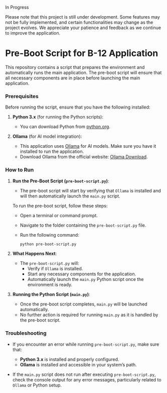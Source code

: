 

In Progress

Please note that this project is still under development. Some features may not be fully implemented, and certain functionalities may change as the project evolves. We appreciate your patience and feedback as we continue to improve the application.




# Pre-Boot Script for B-12 Application

This repository contains a script that prepares the environment and automatically runs the main application. The pre-boot script will ensure that all necessary components are in place before launching the main application.

### Prerequisites

Before running the script, ensure that you have the following installed:

1. **Python 3.x** (for running the Python scripts):
   - You can download Python from [python.org](https://www.python.org/downloads/).

2. **Ollama** (for AI model integration):
   - This application uses [Ollama](https://ollama.com/) for AI models. Make sure you have it installed to run the application.
   - Download Ollama from the official website: [Ollama Download](https://ollama.com/download).

### How to Run

1. **Run the Pre-Boot Script (`pre-boot-script.py`)**:
   - The pre-boot script will start by verifying that `Ollama` is installed and will then automatically launch the `main.py` script.
   
   To run the pre-boot script, follow these steps:
   
   - Open a terminal or command prompt.
   - Navigate to the folder containing the `pre-boot-script.py` file.
   - Run the following command:
   
     ```bash
     python pre-boot-script.py
     ```

2. **What Happens Next**:
   - The `pre-boot-script.py` will:
     - Verify if `Ollama` is installed.
     - Start any necessary components for the application.
     - Automatically launch the `main.py` Python script once the environment is ready.

3. **Running the Python Script (`main.py`)**:
   - Once the pre-boot script completes, `main.py` will be launched automatically.
   - No further action is required for running `main.py` as it is handled by the pre-boot script.

### Troubleshooting

- If you encounter an error while running `pre-boot-script.py`, make sure that:
  - **Python 3.x** is installed and properly configured.
  - **Ollama** is installed and accessible in your system’s path.
  
- If the `main.py` script does not run after executing `pre-boot-script.py`, check the console output for any error messages, particularly related to `Ollama` or Python setup.

